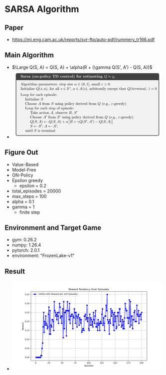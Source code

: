 # SARSA Algorithm
## Paper
* https://mi.eng.cam.ac.uk/reports/svr-ftp/auto-pdf/rummery_tr166.pdf
## Main Algorithm
* $\Large Q(S, A) = Q(S, A) + \alpha(R + (\gamma Q(S', A') - Q(S, A))$
* ![SARSA-Algorithm](SARSA-algorithm.png)
## Figure Out
* Value-Based
* Model-Free
* ON-Policy
* Epsilon greedy
  * epsilon = 0.2
* total_episodes = 20000
* max_steps = 100
* alpha = 0.1
* gamma = 1
  * finite step
## Environment and Target Game
* gym: 0.26.2
* numpy: 1.26.4 
* pytorch: 2.0.1 
* environment: "FrozenLake-v1"
## Result
* ![SARSA](SARSA_reward_plot.png)
